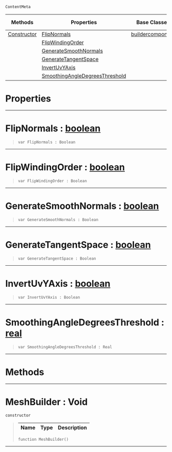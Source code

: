  `ContentMeta`

|Methods|Properties|Base Classes|Derived Classes|
|---|---|---|---|
|[ Constructor](https://github.com/ZilchEngine/ZilchDocs/blob/master/code_reference/class_reference/meshbuilder.md#meshbuilder-void)|[ FlipNormals](https://github.com/ZilchEngine/ZilchDocs/blob/master/code_reference/class_reference/meshbuilder.md#flipnormals-zilch-engine)|[buildercomponent](https://github.com/ZilchEngine/ZilchDocs/blob/master/code_reference/class_reference/buildercomponent.md)| |
| |[ FlipWindingOrder](https://github.com/ZilchEngine/ZilchDocs/blob/master/code_reference/class_reference/meshbuilder.md#flipwindingorder-zilch-en)| | |
| |[ GenerateSmoothNormals](https://github.com/ZilchEngine/ZilchDocs/blob/master/code_reference/class_reference/meshbuilder.md#generatesmoothnormals-ze)| | |
| |[ GenerateTangentSpace](https://github.com/ZilchEngine/ZilchDocs/blob/master/code_reference/class_reference/meshbuilder.md#generatetangentspace-zer)| | |
| |[ InvertUvYAxis](https://github.com/ZilchEngine/ZilchDocs/blob/master/code_reference/class_reference/meshbuilder.md#invertuvyaxis-zilch-engin)| | |
| |[ SmoothingAngleDegreesThreshold](https://github.com/ZilchEngine/ZilchDocs/blob/master/code_reference/class_reference/meshbuilder.md#smoothingangledegreesthr)| | |


 #  Properties


---  
 #  FlipNormals : [boolean](https://github.com/ZilchEngine/ZilchDocs/blob/master/code_reference/nada_base_types/boolean.md)

> 
> ``` lang=cpp, name=Nada
> var FlipNormals : Boolean


---  
 #  FlipWindingOrder : [boolean](https://github.com/ZilchEngine/ZilchDocs/blob/master/code_reference/nada_base_types/boolean.md)

> 
> ``` lang=cpp, name=Nada
> var FlipWindingOrder : Boolean


---  
 #  GenerateSmoothNormals : [boolean](https://github.com/ZilchEngine/ZilchDocs/blob/master/code_reference/nada_base_types/boolean.md)

> 
> ``` lang=cpp, name=Nada
> var GenerateSmoothNormals : Boolean


---  
 #  GenerateTangentSpace : [boolean](https://github.com/ZilchEngine/ZilchDocs/blob/master/code_reference/nada_base_types/boolean.md)

> 
> ``` lang=cpp, name=Nada
> var GenerateTangentSpace : Boolean


---  
 #  InvertUvYAxis : [boolean](https://github.com/ZilchEngine/ZilchDocs/blob/master/code_reference/nada_base_types/boolean.md)

> 
> ``` lang=cpp, name=Nada
> var InvertUvYAxis : Boolean


---  
 #  SmoothingAngleDegreesThreshold : [real](https://github.com/ZilchEngine/ZilchDocs/blob/master/code_reference/nada_base_types/real.md)

> 
> ``` lang=cpp, name=Nada
> var SmoothingAngleDegreesThreshold : Real


---  
 #  Methods


---  
 #  MeshBuilder : Void

 `constructor`

> 
> |Name|Type|Description|
> |---|---|---|
> ``` lang=cpp, name=Nada
> function MeshBuilder()
> ``` 


---  
 

 